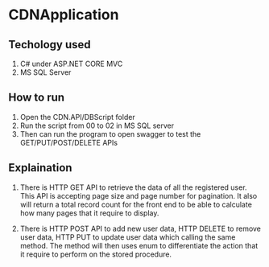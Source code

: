 # CDNApplication
## Techology used
1) C# under ASP.NET CORE MVC
2) MS SQL Server

## How to run
1) Open the CDN.API/DBScript folder
2) Run the script from 00 to 02 in MS SQL server
3) Then can run the program to open swagger to test the GET/PUT/POST/DELETE APIs

## Explaination
1) There is HTTP GET API to retrieve the data of all the registered user.
   This API is accepting page size and page number for pagination. It also will return a total record count for the front end to be able to calculate how many pages 
   that it require to display.

2) There is HTTP POST API to add new user data, HTTP DELETE to remove user data, HTTP PUT to update user data which calling the same method. The method will then 
   uses enum to differentiate the action that it require to perform on the stored procedure.
